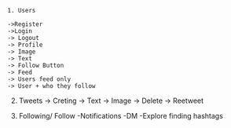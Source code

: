     1. Users

    ->Register
    ->Login
    -> Logout
    -> Profile
    -> Image
    -> Text
    -> Follow Button
    -> Feed
    -> Users feed only
    -> User + who they follow

2.  Tweets
    -> Creting
    -> Text
    -> Image
    -> Delete
    -> Reetweet

3.  Following/ Follow
    -Notifications
    -DM
    -Explore finding hashtags
